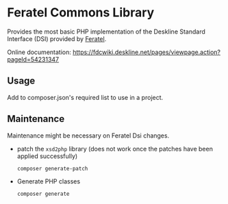 # Feratel Commons Library

Provides the most basic PHP implementation of the Deskline Standard Interface (DSI) provided by [Feratel](www.feratel.com).

Online documentation: https://fdcwiki.deskline.net/pages/viewpage.action?pageId=54231347

## Usage

Add to composer.json's required list to use in a project.

## Maintenance

Maintenance might be necessary on Feratel Dsi changes.

- patch the `xsd2php` library (does not work once the patches have been applied successfully)
  ```shell
  composer generate-patch
  ```

- Generate PHP classes
  ```shell
  composer generate
  ```